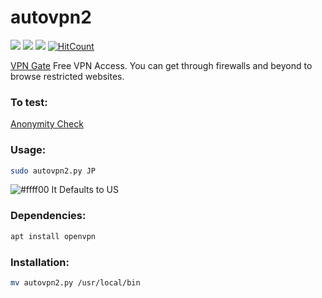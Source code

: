 # autovpn2
![](https://img.shields.io/badge/autovpn2-python_2.7-blue.svg?style=flat-square) ![](https://img.shields.io/badge/dependencies-openvpn-orange.svg?style=flat-square) ![](https://img.shields.io/badge/GPL-v2-blue.svg?style=flat-square)  [![HitCount](http://hits.dwyl.io/ruped24/ruped24/autovpn2.svg?style=flat-square)](http://hits.dwyl.io/ruped24/ruped24/autovpn2)

[VPN Gate](https://www.vpngate.net/en/) Free VPN Access. You can get through firewalls and beyond to browse restricted websites. 

### To test:
[Anonymity Check](http://proxydb.net/anon)

### Usage: 
```bash
sudo autovpn2.py JP
```
![#ffff00](https://placehold.it/15/ffff00/000000?text=+) It Defaults to US

### Dependencies:
```bash
apt install openvpn
```
### Installation:
```bash
mv autovpn2.py /usr/local/bin
```
